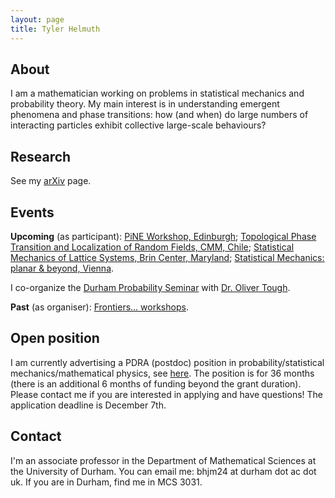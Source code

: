 ```yaml
---
layout: page
title: Tyler Helmuth
---
```

## About
I am a mathematician working on problems in statistical mechanics and probability theory. My main interest is in understanding emergent phenomena and phase transitions: how (and when) do large numbers of interacting particles exhibit collective large-scale behaviours?

## Research
See my [arXiv](https://arxiv.org/search/?searchtype=author&query=Helmuth%2C+Tyler&abstracts=show&size=50&order=-announced_date_first) page.

## Events
**Upcoming** (as participant): [PiNE Workshop, Edinburgh](https://www.maths.dur.ac.uk/PiNE/25-11-20/index.html); [Topological Phase Transition and Localization of Random Fields, CMM, Chile](https://eventos.cmm.uchile.cl/cpp2025/); [Statistical Mechanics of Lattice Systems, Brin Center, Maryland](https://brinmrc.umd.edu/spring26-smls/); [Statistical Mechanics: planar & beyond, Vienna](https://www.esi.ac.at/events/e589/). 

I co-organize the [Durham Probability Seminar](https://www.maths.dur.ac.uk/seminars/) with [Dr. Oliver Tough](https://sites.google.com/view/olivertough/). 

**Past** (as organiser): [Frontiers... workshops](https://willperkins.org/frontiersworkshops.html).

## Open position
I am currently advertising a PDRA (postdoc) position in probability/statistical mechanics/mathematical physics, see [here](https://durham.taleo.net/careersection/du_ext/jobdetail.ftl?job=25001451&lang=en). The position is for 36 months (there is an additional 6 months of funding beyond the grant duration). Please contact me if you are interested in applying and have questions! The application deadline is December 7th.

## Contact
I'm an associate professor in the Department of Mathematical Sciences at the University of Durham. You can email me: bhjm24 at durham dot ac dot uk. If you are in Durham, find me in MCS 3031.
